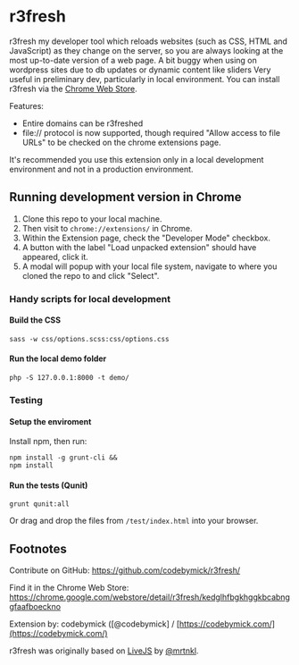 # r3fresh

r3fresh my developer tool which reloads websites (such as CSS, HTML and JavaScript) as they change on the server, so you are always looking at the most up-to-date version of a web page. 
A bit buggy when using on wordpress sites due to db updates or dynamic content like sliders  Very useful in preliminary dev, particularly in local environment. You can install r3fresh via the [Chrome Web Store](https://chrome.google.com/webstore/detail/r3fresh/kedglhfbgkhggkbcabnggfaafboeckno).

Features:
 * Entire domains can be r3freshed
 * file:// protocol is now supported, though required "Allow access to file URLs" to be checked on the chrome extensions page.

It's recommended you use this extension only in a local development environment and not in a production environment.

## Running development version in Chrome

1. Clone this repo to your local machine.
2. Then visit to `chrome://extensions/` in Chrome.
3. Within the Extension page, check the "Developer Mode" checkbox.
4. A button with the label "Load unpacked extension" should have appeared, click it.
5. A modal will popup with your local file system, navigate to where you cloned the repo to and click "Select".

### Handy scripts for local development

#### Build the CSS

    sass -w css/options.scss:css/options.css

#### Run the local demo folder

    php -S 127.0.0.1:8000 -t demo/

### Testing

#### Setup the enviroment

Install npm, then run:

    npm install -g grunt-cli &&
    npm install

#### Run the tests (Qunit)

    grunt qunit:all

Or drag and drop the files from `/test/index.html` into your browser.


## Footnotes

Contribute on GitHub: https://github.com/codebymick/r3fresh/

Find it in the Chrome Web Store: https://chrome.google.com/webstore/detail/r3fresh/kedglhfbgkhggkbcabnggfaafboeckno

Extension by: codebymick ([@codebymick] / [https://codebymick.com/](https://codebymick.com/)

r3fresh was originally based on [LiveJS](http://livejs.com/) by [@mrtnkl](https://twitter.com/mrtnkl).
